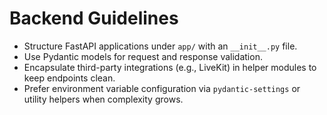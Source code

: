 # Backend Guidelines

- Structure FastAPI applications under `app/` with an `__init__.py` file.
- Use Pydantic models for request and response validation.
- Encapsulate third-party integrations (e.g., LiveKit) in helper modules to keep endpoints clean.
- Prefer environment variable configuration via `pydantic-settings` or utility helpers when complexity grows.
